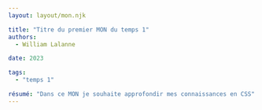 ```yaml
---
layout: layout/mon.njk

title: "Titre du premier MON du temps 1"
authors:
  - William Lalanne

date: 2023

tags: 
  - "temps 1"

résumé: "Dans ce MON je souhaite approfondir mes connaissances en CSS"
---
```

